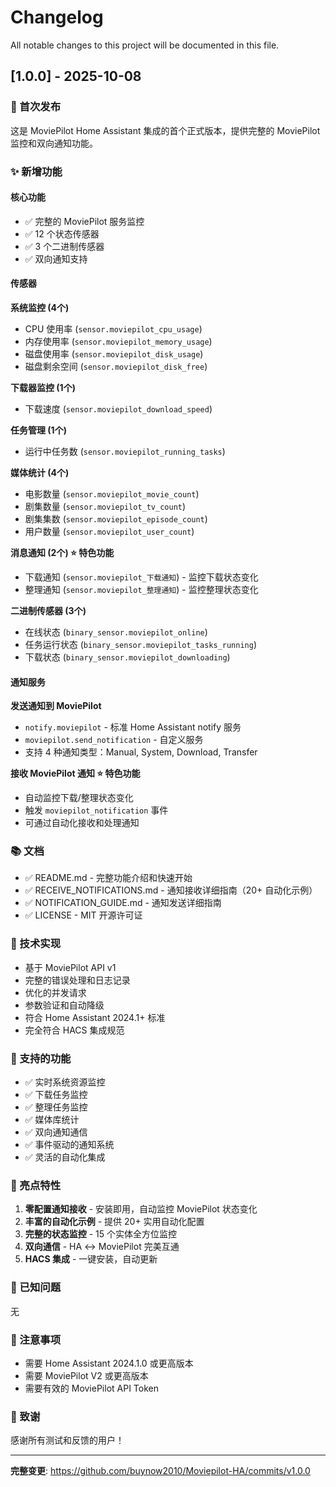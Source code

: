 # Changelog

All notable changes to this project will be documented in this file.

## [1.0.0] - 2025-10-08

### 🎉 首次发布

这是 MoviePilot Home Assistant 集成的首个正式版本，提供完整的 MoviePilot 监控和双向通知功能。

### ✨ 新增功能

#### 核心功能
- ✅ 完整的 MoviePilot 服务监控
- ✅ 12 个状态传感器
- ✅ 3 个二进制传感器
- ✅ 双向通知支持

#### 传感器

**系统监控 (4个)**
- CPU 使用率 (`sensor.moviepilot_cpu_usage`)
- 内存使用率 (`sensor.moviepilot_memory_usage`)
- 磁盘使用率 (`sensor.moviepilot_disk_usage`)
- 磁盘剩余空间 (`sensor.moviepilot_disk_free`)

**下载器监控 (1个)**
- 下载速度 (`sensor.moviepilot_download_speed`)

**任务管理 (1个)**
- 运行中任务数 (`sensor.moviepilot_running_tasks`)

**媒体统计 (4个)**
- 电影数量 (`sensor.moviepilot_movie_count`)
- 剧集数量 (`sensor.moviepilot_tv_count`)
- 剧集集数 (`sensor.moviepilot_episode_count`)
- 用户数量 (`sensor.moviepilot_user_count`)

**消息通知 (2个) ⭐ 特色功能**
- 下载通知 (`sensor.moviepilot_下载通知`) - 监控下载状态变化
- 整理通知 (`sensor.moviepilot_整理通知`) - 监控整理状态变化

**二进制传感器 (3个)**
- 在线状态 (`binary_sensor.moviepilot_online`)
- 任务运行状态 (`binary_sensor.moviepilot_tasks_running`)
- 下载状态 (`binary_sensor.moviepilot_downloading`)

#### 通知服务

**发送通知到 MoviePilot**
- `notify.moviepilot` - 标准 Home Assistant notify 服务
- `moviepilot.send_notification` - 自定义服务
- 支持 4 种通知类型：Manual, System, Download, Transfer

**接收 MoviePilot 通知 ⭐ 特色功能**
- 自动监控下载/整理状态变化
- 触发 `moviepilot_notification` 事件
- 可通过自动化接收和处理通知

### 📚 文档

- ✅ README.md - 完整功能介绍和快速开始
- ✅ RECEIVE_NOTIFICATIONS.md - 通知接收详细指南（20+ 自动化示例）
- ✅ NOTIFICATION_GUIDE.md - 通知发送详细指南
- ✅ LICENSE - MIT 开源许可证

### 🔧 技术实现

- 基于 MoviePilot API v1
- 完整的错误处理和日志记录
- 优化的并发请求
- 参数验证和自动降级
- 符合 Home Assistant 2024.1+ 标准
- 完全符合 HACS 集成规范

### 🎯 支持的功能

- ✅ 实时系统资源监控
- ✅ 下载任务监控
- ✅ 整理任务监控
- ✅ 媒体库统计
- ✅ 双向通知通信
- ✅ 事件驱动的通知系统
- ✅ 灵活的自动化集成

### 🌟 亮点特性

1. **零配置通知接收** - 安装即用，自动监控 MoviePilot 状态变化
2. **丰富的自动化示例** - 提供 20+ 实用自动化配置
3. **完整的状态监控** - 15 个实体全方位监控
4. **双向通信** - HA ↔ MoviePilot 完美互通
5. **HACS 集成** - 一键安装，自动更新

### 🐛 已知问题

无

### 📝 注意事项

- 需要 Home Assistant 2024.1.0 或更高版本
- 需要 MoviePilot V2 或更高版本
- 需要有效的 MoviePilot API Token

### 🙏 致谢

感谢所有测试和反馈的用户！

---

**完整变更**: https://github.com/buynow2010/Moviepilot-HA/commits/v1.0.0
